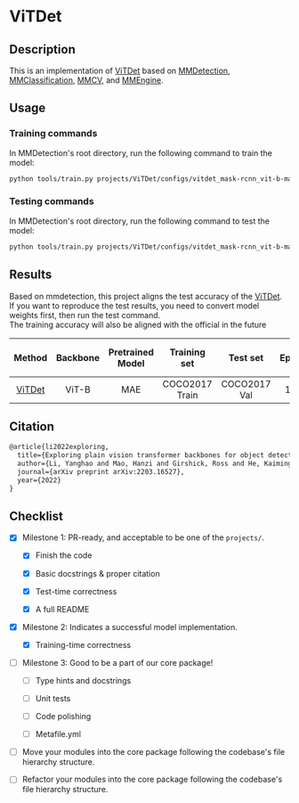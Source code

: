 # ViTDet

## Description

This is an implementation of [ViTDet](https://github.com/facebookresearch/detectron2/tree/main/projects/ViTDet) based on [MMDetection](https://github.com/open-mmlab/mmdetection/tree/3.x), [MMClassification](https://github.com/open-mmlab/mmclassification/tree/1.x), [MMCV](https://github.com/open-mmlab/mmcv), and [MMEngine](https://github.com/open-mmlab/mmengine).

## Usage

### Training commands

In MMDetection's root directory, run the following command to train the model:

```bash
python tools/train.py projects/ViTDet/configs/vitdet_mask-rcnn_vit-b-mae_lsj-100e.py
```

### Testing commands

In MMDetection's root directory, run the following command to test the model:

```bash
python tools/train.py projects/ViTDet/configs/vitdet_mask-rcnn_vit-b-mae_lsj-100e.py ${CHECKPOINT_PATH}
```

## Results

Based on mmdetection, this project aligns the test accuracy of the [ViTDet](https://github.com/facebookresearch/detectron2/tree/main/projects/ViTDet).
<br>
If you want to reproduce the test results, you need to convert model weights first, then run the test command.
<br>
The training accuracy will also be aligned with the official in the future

|                           Method                           | Backbone | Pretrained Model |  Training set  |   Test set   | Epoch | Val Box AP | Val Mask  AP | Official Box AP | Official Mask AP | Download |
| :--------------------------------------------------------: | :------: | :--------------: | :------------: | :----------: | :---: | :--------: | :----------: | :-------------: | :--------------: | :------: |
| [ViTDet](./configs/vitdet_mask-rcnn_vit-b-mae_lsj-100e.py) |  ViT-B   |       MAE        | COCO2017 Train | COCO2017 Val |  100  |    51.4    |     45.8     |      51.6       |       45.9       | model()  |

## Citation

```latex
@article{li2022exploring,
  title={Exploring plain vision transformer backbones for object detection},
  author={Li, Yanghao and Mao, Hanzi and Girshick, Ross and He, Kaiming},
  journal={arXiv preprint arXiv:2203.16527},
  year={2022}
}
```

## Checklist

<!-- Here is a checklist illustrating a usual development workflow of a successful project, and also serves as an overview of this project's progress. The PIC (person in charge) or contributors of this project should check all the items that they believe have been finished, which will further be verified by codebase maintainers via a PR.
OpenMMLab's maintainer will review the code to ensure the project's quality. Reaching the first milestone means that this project suffices the minimum requirement of being merged into 'projects/'. But this project is only eligible to become a part of the core package upon attaining the last milestone.
Note that keeping this section up-to-date is crucial not only for this project's developers but the entire community, since there might be some other contributors joining this project and deciding their starting point from this list. It also helps maintainers accurately estimate time and effort on further code polishing, if needed.
A project does not necessarily have to be finished in a single PR, but it's essential for the project to at least reach the first milestone in its very first PR. -->

- [x] Milestone 1: PR-ready, and acceptable to be one of the `projects/`.

  - [x] Finish the code

    <!-- The code's design shall follow existing interfaces and convention. For example, each model component should be registered into `mmdet.registry.MODELS` and configurable via a config file. -->

  - [x] Basic docstrings & proper citation

    <!-- Each major object should contain a docstring, describing its functionality and arguments. If you have adapted the code from other open-source projects, don't forget to cite the source project in docstring and make sure your behavior is not against its license. Typically, we do not accept any code snippet under GPL license. [A Short Guide to Open Source Licenses](https://medium.com/nationwide-technology/a-short-guide-to-open-source-licenses-cf5b1c329edd) -->

  - [x] Test-time correctness

    <!-- If you are reproducing the result from a paper, make sure your model's inference-time performance matches that in the original paper. The weights usually could be obtained by simply renaming the keys in the official pre-trained weights. This test could be skipped though, if you are able to prove the training-time correctness and check the second milestone. -->

  - [x] A full README

    <!-- As this template does. -->

- [x] Milestone 2: Indicates a successful model implementation.

  - [x] Training-time correctness

    <!-- If you are reproducing the result from a paper, checking this item means that you should have trained your model from scratch based on the original paper's specification and verified that the final result matches the report within a minor error range. -->

- [ ] Milestone 3: Good to be a part of our core package!

  - [ ] Type hints and docstrings

    <!-- Ideally *all* the methods should have [type hints](https://www.pythontutorial.net/python-basics/python-type-hints/) and [docstrings](https://google.github.io/styleguide/pyguide.html#381-docstrings). [Example](https://github.com/open-mmlab/mmdetection/blob/5b0d5b40d5c6cfda906db7464ca22cbd4396728a/mmdet/datasets/transforms/transforms.py#L41-L169) -->

  - [ ] Unit tests

    <!-- Unit tests for each module are required. [Example](https://github.com/open-mmlab/mmdetection/blob/5b0d5b40d5c6cfda906db7464ca22cbd4396728a/tests/test_datasets/test_transforms/test_transforms.py#L35-L88) -->

  - [ ] Code polishing

    <!-- Refactor your code according to reviewer's comment. -->

  - [ ] Metafile.yml

    <!-- It will be parsed by MIM and Inferencer. [Example](https://github.com/open-mmlab/mmdetection/blob/3.x/configs/faster_rcnn/metafile.yml) -->

- [ ] Move your modules into the core package following the codebase's file hierarchy structure.

  <!-- In particular, you may have to refactor this README into a standard one. [Example](https://github.com/open-mmlab/mmdetection/blob/3.x/configs/faster_rcnn/README.md) -->

- [ ] Refactor your modules into the core package following the codebase's file hierarchy structure.
